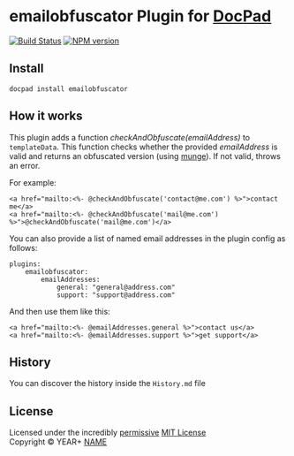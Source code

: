 # emailobfuscator Plugin for [DocPad](http://docpad.org)

[![Build Status](https://secure.travis-ci.org/docpad/docpad-plugin-emailobfuscator.png?branch=master)](http://travis-ci.org/docpad/docpad-plugin-emailobfuscator "Check this project's build status on TravisCI")
[![NPM version](https://badge.fury.io/js/docpad-plugin-emailobfuscator.png)](https://npmjs.org/package/docpad-plugin-emailobfuscator "View this project on NPM")

## Install

```
docpad install emailobfuscator
```

## How it works

This plugin adds a function _checkAndObfuscate(emailAddress)_ to `templateData`. This function checks whether the
provided _emailAddress_ is valid and returns an obfuscated version (using [munge](https://npmjs.org/package/munge)). If
not valid, throws an error.

For example:

```
<a href="mailto:<%- @checkAndObfuscate('contact@me.com') %>">contact me</a>
<a href="mailto:<%- @checkAndObfuscate('mail@me.com') %>">@checkAndObfuscate('mail@me.com')</a>
```

You can also provide a list of named email addresses in the plugin config as follows:

```
plugins:
    emailobfuscator:
        emailAddresses:
            general: "general@address.com"
            support: "support@address.com"
```

And then use them like this:

```
<a href="mailto:<%- @emailAddresses.general %>">contact us</a>
<a href="mailto:<%- @emailAddresses.support %>">get support</a>
```

## History

You can discover the history inside the `History.md` file

## License

Licensed under the incredibly [permissive](http://en.wikipedia.org/wiki/Permissive_free_software_licence) [MIT License](http://creativecommons.org/licenses/MIT/)
<br/>Copyright &copy; YEAR+ [NAME](URL)
